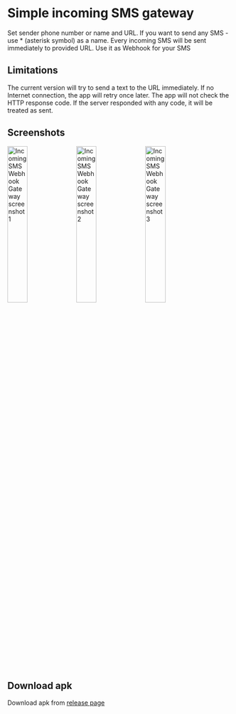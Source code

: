 # Simple incoming SMS gateway  
Set sender phone number or name and URL. If you want to send any SMS - use * (asterisk symbol) as a name.
Every incoming SMS will be sent immediately to provided URL.
Use it as Webhook for your SMS

## Limitations
The current version will try to send a text to the URL immediately. If no Internet connection, the app will retry once later.
The app will not check the HTTP response code. If the server responded with any code, it will be treated as sent.

## Screenshots
<img alt="Incoming SMS Webhook Gateway screenshot 1" src="https://raw.githubusercontent.com/bogkonstantin/android_income_sms_gateway_webhook/master/screenshots/1.jpg" width="30%"/> <img alt="Incoming SMS Webhook Gateway screenshot 2" src="https://raw.githubusercontent.com/bogkonstantin/android_income_sms_gateway_webhook/master/screenshots/2.jpg" width="30%"/> <img alt="Incoming SMS Webhook Gateway screenshot 3" src="https://raw.githubusercontent.com/bogkonstantin/android_income_sms_gateway_webhook/master/screenshots/3.jpg" width="30%"/>

## Download apk
Download apk from [release page](https://github.com/bogkonstantin/android_income_sms_gateway_webhook/releases)
